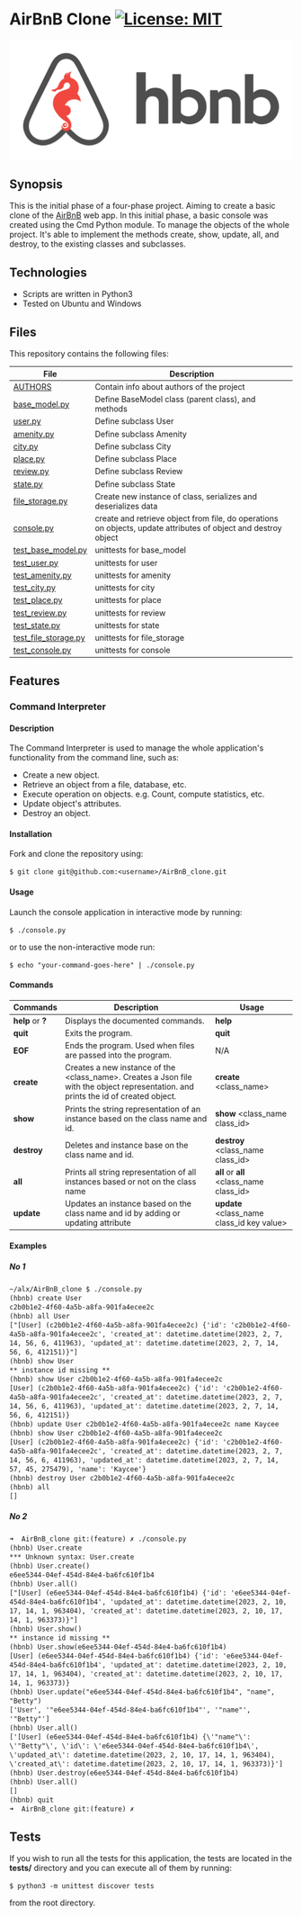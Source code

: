 # AirBnB Clone [![License: MIT](https://img.shields.io/badge/License-MIT-yellow.svg)](https://github.com/sekaycee/AirBnB_clone/blob/master/LICENSE)
![HBnB](./hbnb.png)

## Synopsis
This is the initial phase of a four-phase project. Aiming to create a basic clone of the [AirBnB](https://airbnb.com) web app. In this initial phase, a basic console was created using the Cmd Python module. To manage the objects of the whole project. It's able to implement the methods create, show, update, all, and destroy, to the existing classes and subclasses.

## Technologies
* Scripts are written in Python3
* Tested on Ubuntu and Windows

## Files
This repository contains the following files:

|   **File**   |   **Description**   |
| -------------- | --------------------- |
|[AUTHORS](./AUTHORS) | Contain info about authors of the project |
|[base_model.py](./models/base_model.py) | Define BaseModel class (parent class), and methods |
|[user.py](./models/user.py) | Define subclass User |
|[amenity.py](./models/amenity.py) | Define subclass Amenity |
|[city.py](./models/city.py)| Define subclass City |
|[place.py](./models/place.py)| Define subclass Place |
|[review.py](./models/review.py) | Define subclass Review |
|[state.py](./models/state.py) | Define subclass State |
|[file_storage.py](./models/engine/file_storage.py) | Create new instance of class, serializes and deserializes data |
|[console.py](./console.py) | create and retrieve object from file, do operations on objects, update attributes of object and destroy object |
|[test_base_model.py](./tests/test_models/test_base_model.py) | unittests for base_model |
|[test_user.py](./tests/test_models/test_user.py) | unittests for user |
|[test_amenity.py](./tests/test_models/test_amenity.py) | unittests for amenity |
|[test_city.py](./tests/test_models/test_city.py) | unittests for city |
|[test_place.py](./tests/test_models/test_place.py) | unittests for place |
|[test_review.py](./tests/test_models/test_review.py) | unittests for review |
|[test_state.py](./tests/test_models/test_state.py) | unittests for state |
|[test_file_storage.py](./tests/test_models/test_engine/test_file_storage.py) | unittests for file_storage |
|[test_console.py](./tests/test_console.py) | unittests for console |

## Features
### Command Interpreter
#### Description
The Command Interpreter is used to manage the whole application's functionality from the command line, such as:
+ Create a new object.
+ Retrieve an object from a file, database, etc.
+ Execute operation on objects. e.g. Count, compute statistics, etc.
+ Update object's attributes.
+ Destroy an object.

#### Installation
Fork and clone the repository using:

```$ git clone git@github.com:<username>/AirBnB_clone.git```

#### Usage
Launch the console application in interactive mode by running:

```$ ./console.py ```

or to use the non-interactive mode run:

```$ echo "your-command-goes-here" | ./console.py ```

#### Commands
| Commands | Description | Usage |
| -------- | ----------- | ----- |
| **help** or **?**| Displays the documented commands. | **help** |
| **quit**     | Exits the program. | **quit** |
| **EOF**      | Ends the program. Used when files are passed into the program. | N/A |
| **create**  | Creates a new instance of the \<class_name\>. Creates a Json file with the object representation. and prints the id of created object. | **create** \<class_name\> |
| **show**    | Prints the string representation of an instance based on the class name and id. | **show** \<class_name class_id\> |
| **destroy** | Deletes and instance base on the class name and id. | **destroy** \<class_name class_id\> |
| **all** | Prints all string representation of all instances based or not on the class name | **all** or **all** \<class_name class_id\> |
| **update** | Updates an instance based on the class name and id by adding or updating attribute | **update** \<class_name class_id key value\> |

#### Examples
##### No 1
```
~/alx/AirBnB_clone $ ./console.py
(hbnb) create User
c2b0b1e2-4f60-4a5b-a8fa-901fa4ecee2c
(hbnb) all User
["[User] (c2b0b1e2-4f60-4a5b-a8fa-901fa4ecee2c) {'id': 'c2b0b1e2-4f60-4a5b-a8fa-901fa4ecee2c', 'created_at': datetime.datetime(2023, 2, 7, 14, 56, 6, 411963), 'updated_at': datetime.datetime(2023, 2, 7, 14, 56, 6, 412151)}"]
(hbnb) show User
** instance id missing **
(hbnb) show User c2b0b1e2-4f60-4a5b-a8fa-901fa4ecee2c
[User] (c2b0b1e2-4f60-4a5b-a8fa-901fa4ecee2c) {'id': 'c2b0b1e2-4f60-4a5b-a8fa-901fa4ecee2c', 'created_at': datetime.datetime(2023, 2, 7, 14, 56, 6, 411963), 'updated_at': datetime.datetime(2023, 2, 7, 14, 56, 6, 412151)}
(hbnb) update User c2b0b1e2-4f60-4a5b-a8fa-901fa4ecee2c name Kaycee
(hbnb) show User c2b0b1e2-4f60-4a5b-a8fa-901fa4ecee2c
[User] (c2b0b1e2-4f60-4a5b-a8fa-901fa4ecee2c) {'id': 'c2b0b1e2-4f60-4a5b-a8fa-901fa4ecee2c', 'created_at': datetime.datetime(2023, 2, 7, 14, 56, 6, 411963), 'updated_at': datetime.datetime(2023, 2, 7, 14, 57, 45, 275479), 'name': 'Kaycee'}
(hbnb) destroy User c2b0b1e2-4f60-4a5b-a8fa-901fa4ecee2c
(hbnb) all
[]
```
##### No 2
```
➜  AirBnB_clone git:(feature) ✗ ./console.py
(hbnb) User.create
*** Unknown syntax: User.create
(hbnb) User.create()
e6ee5344-04ef-454d-84e4-ba6fc610f1b4
(hbnb) User.all()
["[User] (e6ee5344-04ef-454d-84e4-ba6fc610f1b4) {'id': 'e6ee5344-04ef-454d-84e4-ba6fc610f1b4', 'updated_at': datetime.datetime(2023, 2, 10, 17, 14, 1, 963404), 'created_at': datetime.datetime(2023, 2, 10, 17, 14, 1, 963373)}"]
(hbnb) User.show()
** instance id missing **
(hbnb) User.show(e6ee5344-04ef-454d-84e4-ba6fc610f1b4)
[User] (e6ee5344-04ef-454d-84e4-ba6fc610f1b4) {'id': 'e6ee5344-04ef-454d-84e4-ba6fc610f1b4', 'updated_at': datetime.datetime(2023, 2, 10, 17, 14, 1, 963404), 'created_at': datetime.datetime(2023, 2, 10, 17, 14, 1, 963373)}
(hbnb) User.update("e6ee5344-04ef-454d-84e4-ba6fc610f1b4", "name", "Betty")
['User', '"e6ee5344-04ef-454d-84e4-ba6fc610f1b4"', '"name"', '"Betty"']
(hbnb) User.all()
['[User] (e6ee5344-04ef-454d-84e4-ba6fc610f1b4) {\'"name"\': \'"Betty"\', \'id\': \'e6ee5344-04ef-454d-84e4-ba6fc610f1b4\', \'updated_at\': datetime.datetime(2023, 2, 10, 17, 14, 1, 963404), \'created_at\': datetime.datetime(2023, 2, 10, 17, 14, 1, 963373)}']
(hbnb) User.destroy(e6ee5344-04ef-454d-84e4-ba6fc610f1b4)
(hbnb) User.all()
[]
(hbnb) quit
➜  AirBnB_clone git:(feature) ✗
```

## Tests
If you wish to run all the tests for this application,  the tests are located in the **tests/** directory and you can execute all of them by running:

```$ python3 -m unittest discover tests ```

from the root directory.
